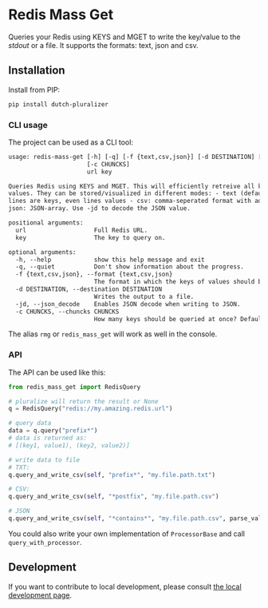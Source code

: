 # Redis Mass Get

Queries your Redis using KEYS and MGET to write the key/value to the _stdout_ or a file. It supports the formats: text, json and csv.


## Installation
Install from PIP:
```bash
pip install dutch-pluralizer
```


### CLI usage
The project can be used as a CLI tool:
```txt
usage: redis-mass-get [-h] [-q] [-f {text,csv,json}] [-d DESTINATION] [-jd]
                      [-c CHUNCKS]
                      url key

Queries Redis using KEYS and MGET. This will efficiently retreive all keys and     
values. They can be stored/visualized in different modes: - text (default): odd    
lines are keys, even lines values - csv: comma-seperated format with aopen_stream -
json: JSON-array. Use -jd to decode the JSON value.

positional arguments:
  url                   Full Redis URL.
  key                   The key to query on.

optional arguments:
  -h, --help            show this help message and exit
  -q, --quiet           Don't show information about the progress.
  -f {text,csv,json}, --format {text,csv,json}
                        The format in which the keys of values should be.
  -d DESTINATION, --destination DESTINATION
                        Writes the output to a file.
  -jd, --json_decode    Enables JSON decode when writing to JSON.
  -c CHUNCKS, --chuncks CHUNCKS
                        How many keys should be queried at once? Default is 10,000.
```

The alias `rmg` or `redis_mass_get` will work as well in the console.


### API
The API can be used like this:

```python
from redis_mass_get import RedisQuery

# pluralize will return the result or None
q = RedisQuery("redis://my.amazing.redis.url")

# query data 
data = q.query("prefix*")
# data is returned as:
# [(key1, value1), (key2, value2)]

# write data to file
# TXT:
q.query_and_write_csv(self, "prefix*", "my.file.path.txt")

# CSV:
q.query_and_write_csv(self, "*postfix", "my.file.path.csv")

# JSON
q.query_and_write_csv(self, "*contains*", "my.file.path.csv", parse_value_as_json=True)
```

You could also write your own implementation of `ProcessorBase` and call `query_with_processor`.


## Development
If you want to contribute to local development, please consult <a href="https://github.com/KeesCBakker/redis-mass-get/blob/master/DEV.md">the local development page</a>.


